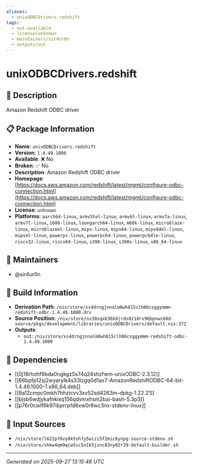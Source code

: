 ```yaml
---
aliases:
  - unixODBCDrivers.redshift
tags:
  - not-available
  - license/unknown
  - maintainers/sir4ur0n
  - outputs/out
---
```


# unixODBCDrivers.redshift

## 📝 Description

Amazon Redshift ODBC driver

## 📋 Package Information

- **Name**: `unixODBCDrivers.redshift`
- **Version**: `1.4.49.1000`
- **Available**: ❌ No
- **Broken**: ✅ No
- **Description**: Amazon Redshift ODBC driver
- **Homepage**: [https://docs.aws.amazon.com/redshift/latest/mgmt/configure-odbc-connection.html](https://docs.aws.amazon.com/redshift/latest/mgmt/configure-odbc-connection.html)
- **License**: `unknown`
- **Platforms**: `aarch64-linux`, `armv5tel-linux`, `armv6l-linux`, `armv7a-linux`, `armv7l-linux`, `i686-linux`, `loongarch64-linux`, `m68k-linux`, `microblaze-linux`, `microblazeel-linux`, `mips-linux`, `mips64-linux`, `mips64el-linux`, `mipsel-linux`, `powerpc-linux`, `powerpc64-linux`, `powerpc64le-linux`, `riscv32-linux`, `riscv64-linux`, `s390-linux`, `s390x-linux`, `x86_64-linux`
## 👥 Maintainers

- @sir4ur0n


## 🔧 Build Information

- **Derivation Path**: `/nix/store/xs4drngjnnalm8wh815clh06csggymmm-redshift-odbc-1.4.49.1000.drv`
- **Source Position**: `/nix/store/ns30sqxb36k8jrds8z18rv96bpnwc60d-source/pkgs/development/libraries/unixODBCDrivers/default.nix:372`
- **Outputs**:
  - `out`:  `/nix/store/xs4drngjnnalm8wh815clh06csggymmm-redshift-odbc-1.4.49.1000`

## 🔗 Dependencies

- [[0j18rhzhf6bda0ngkgz5s74q24shzfwm-unixODBC-2.3.12]]
- [[66bpfp12sj2wyarylk4s33lzgq0d1ax7-AmazonRedshiftODBC-64-bit-1.4.49.1000-1.x86_64.deb]]
- [[8a12cmpc0mkh7hhzicvv3xv52sd4263m-dpkg-1.22.21]]
- [[bjsb6wdjykafnkixq156qdvmxhsm2bai-bash-5.3p3]]
- [[p76r0cwlf6k97ibprrpfd8xw0r8wc3nx-stdenv-linux]]

## 📁 Input Sources

- `/nix/store/l622p70vy8k5sh7y5wizi5f2mic6ynpg-source-stdenv.sh`
- `/nix/store/shkw4qm9qcw5sc5n1k5jznc83ny02r39-default-builder.sh`

---
*Generated on 2025-09-27 13:15:48 UTC*
